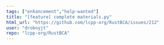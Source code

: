 ```yaml
---
tags: ["enhancement","help-wanted"]
title: "[feature] complete materials.py"
html_url: "https://github.com/lcpp-org/RustBCA/issues/212"
user: "drobnyjt"
repo: "lcpp-org/RustBCA"
---
```



